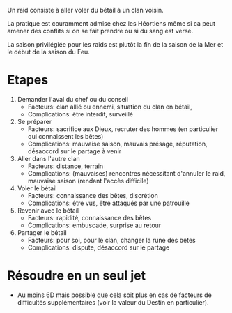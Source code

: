Un raid consiste à aller voler du bétail à un clan voisin. 

La pratique est couramment admise chez les Héortiens même si ca peut amener des conflits si on se fait prendre ou si du sang est versé. 

La saison privilégiée pour les raids est plutôt la fin de la saison de la Mer et le début de la saison du Feu. 

# Etapes

1. Demander l'aval du chef ou du conseil 
    * Facteurs: clan allié ou ennemi, situation du clan en bétail, 
    * Complications: être interdit, surveillé
2. Se préparer
    * Facteurs: sacrifice aux Dieux, recruter des hommes (en particulier qui connaissent les bêtes)
    * Complications: mauvaise saison, mauvais présage, réputation, désaccord sur le partage à venir
3. Aller dans l'autre clan
    * Facteurs: distance, terrain
    * Complications: (mauvaises) rencontres nécessitant d'annuler le raid, mauvaise saison (rendant l'accès difficile)
4. Voler le bétail
    * Facteurs: connaissance des bêtes, discrétion 
    * Complications: être vus, être attaqués par une patrouille
5. Revenir avec le bétail
    * Facteurs: rapidité, connaissance des bêtes
    * Complications: embuscade, surprise au retour 
6. Partager le bétail
    * Facteurs: pour soi, pour le clan, changer la rune des bêtes
    * Complications: dispute, désaccord sur le partage
    
# Résoudre en un seul jet

* Au moins 6D mais possible que cela soit plus en cas de facteurs de difficultés supplémentaires (voir la valeur du Destin en particulier).